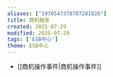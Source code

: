 ```yaml
---
aliases: ["1970547378707201826"]
title: 商机触发
created: 2025-07-29
modified: 2025-07-29
tags: ['ESB中心']
theme: ESB中心
---
```


- [[商机操作事件|商机操作事件]]